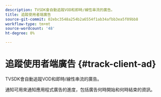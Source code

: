 ```yaml
---
description: TVSDK會自動追蹤VOD和即時/線性串流的廣告。
title: 追蹤使用者端廣告
source-git-commit: 02ebc3548a254b2a6554f1ab34afbb3ea5f09bb8
workflow-type: tm+mt
source-wordcount: '48'
ht-degree: 0%

---
```


# 追蹤使用者端廣告 {#track-client-ad}

TVSDK會自動追蹤VOD和即時/線性串流的廣告。

通知可用來通知應用程式廣告的進度，包括廣告何時開始和何時結束的資訊。
